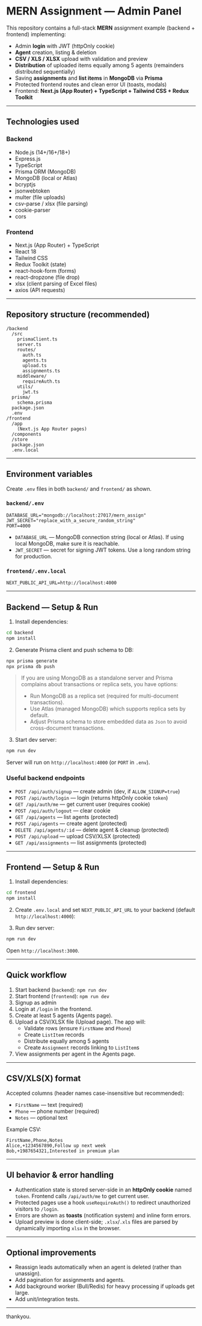 # MERN Assignment — Admin Panel

This repository contains a full-stack **MERN** assignment example (backend + frontend) implementing:

- Admin **login** with JWT (httpOnly cookie)
- **Agent** creation, listing & deletion
- **CSV / XLS / XLSX** upload with validation and preview
- **Distribution** of uploaded items equally among 5 agents (remainders distributed sequentially)
- Saving **assignments** and **list items** in **MongoDB** via **Prisma**
- Protected frontend routes and clean error UI (toasts, modals)
- Frontend: **Next.js (App Router) + TypeScript + Tailwind CSS + Redux Toolkit**

---

## Technologies used

### Backend

- Node.js (14+/16+/18+)
- Express.js
- TypeScript
- Prisma ORM (MongoDB)
- MongoDB (local or Atlas)
- bcryptjs
- jsonwebtoken
- multer (file uploads)
- csv-parse / xlsx (file parsing)
- cookie-parser
- cors

### Frontend

- Next.js (App Router) + TypeScript
- React 18
- Tailwind CSS
- Redux Toolkit (state)
- react-hook-form (forms)
- react-dropzone (file drop)
- xlsx (client parsing of Excel files)
- axios (API requests)

---

## Repository structure (recommended)

```
/backend
  /src
    prismaClient.ts
    server.ts
    routes/
      auth.ts
      agents.ts
      upload.ts
      assignments.ts
    middleware/
      requireAuth.ts
    utils/
      jwt.ts
  prisma/
    schema.prisma
  package.json
  .env
/frontend
  /app
    (Next.js App Router pages)
  /components
  /store
  package.json
  .env.local
```

---

## Environment variables

Create `.env` files in both `backend/` and `frontend/` as shown.

### `backend/.env`

```
DATABASE_URL="mongodb://localhost:27017/mern_assign"
JWT_SECRET="replace_with_a_secure_random_string"
PORT=4000
```

- `DATABASE_URL` — MongoDB connection string (local or Atlas). If using local MongoDB, make sure it is reachable.
- `JWT_SECRET` — secret for signing JWT tokens. Use a long random string for production.

### `frontend/.env.local`

```
NEXT_PUBLIC_API_URL=http://localhost:4000
```

---

## Backend — Setup & Run

1. Install dependencies:

```bash
cd backend
npm install
```

2. Generate Prisma client and push schema to DB:

```bash
npx prisma generate
npx prisma db push
```

> If you are using MongoDB as a standalone server and Prisma complains about transactions or replica sets, you have options:
>
> - Run MongoDB as a replica set (required for multi-document transactions).
> - Use Atlas (managed MongoDB) which supports replica sets by default.
> - Adjust Prisma schema to store embedded data as `Json` to avoid cross-document transactions.

3. Start dev server:

```bash
npm run dev
```

Server will run on `http://localhost:4000` (or `PORT` in `.env`).

### Useful backend endpoints

- `POST /api/auth/signup` — create admin (dev, if `ALLOW_SIGNUP=true`)
- `POST /api/auth/login` — login (returns httpOnly cookie `token`)
- `GET /api/auth/me` — get current user (requires cookie)
- `POST /api/auth/logout` — clear cookie
- `GET /api/agents` — list agents (protected)
- `POST /api/agents` — create agent (protected)
- `DELETE /api/agents/:id` — delete agent & cleanup (protected)
- `POST /api/upload` — upload CSV/XLSX (protected)
- `GET /api/assignments` — list assignments (protected)

---

## Frontend — Setup & Run

1. Install dependencies:

```bash
cd frontend
npm install
```

2. Create `.env.local` and set `NEXT_PUBLIC_API_URL` to your backend (default `http://localhost:4000`):

3. Run dev server:

```bash
npm run dev
```

Open `http://localhost:3000`.

---

## Quick workflow

1. Start backend (`backend`): `npm run dev`
2. Start frontend (`frontend`): `npm run dev`
3. Signup as admin
4. Login at `/login` in the frontend.
5. Create at least 5 agents (Agents page).
6. Upload a CSV/XLSX file (Upload page). The app will:
   - Validate rows (ensure `FirstName` and `Phone`)
   - Create `ListItem` records
   - Distribute equally among 5 agents
   - Create `Assignment` records linking to `ListItem`s
7. View assignments per agent in the Agents page.

---

## CSV/XLS(X) format

Accepted columns (header names case-insensitive but recommended):

- `FirstName` — text (required)
- `Phone` — phone number (required)
- `Notes` — optional text

Example CSV:

```csv
FirstName,Phone,Notes
Alice,+1234567890,Follow up next week
Bob,+1987654321,Interested in premium plan
```

---

## UI behavior & error handling

- Authentication state is stored server-side in an **httpOnly cookie** named `token`. Frontend calls `/api/auth/me` to get current user.
- Protected pages use a hook `useRequireAuth()` to redirect unauthorized visitors to `/login`.
- Errors are shown as **toasts** (notification system) and inline form errors.
- Upload preview is done client-side; `.xlsx`/`.xls` files are parsed by dynamically importing `xlsx` in the browser.

---

## Optional improvements

- Reassign leads automatically when an agent is deleted (rather than unassign).
- Add pagination for assignments and agents.
- Add background worker (Bull/Redis) for heavy processing if uploads get large.
- Add unit/integration tests.

---

thankyou.
